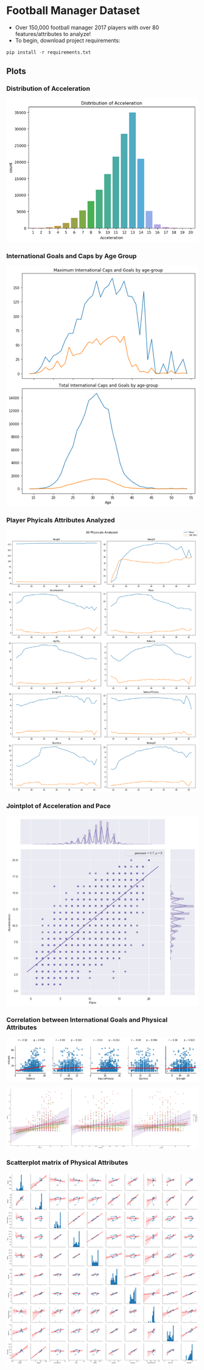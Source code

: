 # Football Manager Dataset

* Over 150,000 football manager 2017 players with over 80 features/attributes to analyze!
* To begin, download project requirements:

```Python
pip install -r requirements.txt
```

## Plots  

### Distribution of Acceleration

![Distribution of Acceleration](plots/acceleration_distribution.png)

### International Goals and Caps by Age Group

![International Goals and Caps by Age Group](plots/international_goals_by_age.png)

### Player Phyicals Attributes Analyzed

![Player Phyicals Analyzed](plots/physicals.png)

### Jointplot of Acceleration and Pace

![Jointplot of Acceleration and Pace](plots/acceleration_vs_pace.png)

### Correlation between International Goals and Physical Attributes

![Correlation between International Goals and Physicals](plots/international_goals_vs_physicals.png)

![International Goals and Physicals with Age](plots/international_goals_physicals_age.png)

### Scatterplot matrix of Physical Attributes

![Scatterplot matrix of Physical Attributes](plots/physicals_scattermatrix.png)